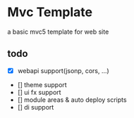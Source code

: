 # Mvc Template

a basic mvc5 template for web site

## todo

- [x] webapi support(jsonp, cors, ...)
- [] theme support
- [] ui fx support
- [] module areas & auto deploy scripts 
- [] di support